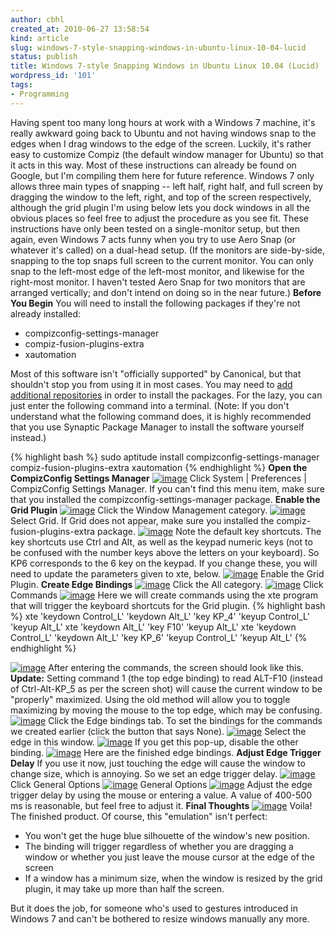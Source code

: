 ```yaml
---
author: cbhl
created_at: 2010-06-27 13:58:54
kind: article
slug: windows-7-style-snapping-windows-in-ubuntu-linux-10-04-lucid
status: publish
title: Windows 7-style Snapping Windows in Ubuntu Linux 10.04 (Lucid)
wordpress_id: '101'
tags:
- Programming
---
```


Having spent too many long hours at work with a Windows 7 machine, it's
really awkward going back to Ubuntu and not having windows snap to the
edges when I drag windows to the edge of the screen. Luckily, it's
rather easy to customize Compiz (the default window manager for Ubuntu)
so that it acts in this way. Most of these instructions can already be
found on Google, but I'm compiling them here for future reference.
Windows 7 only allows three main types of snapping -- left half, right
half, and full screen by dragging the window to the left, right, and top
of the screen respectively, although the grid plugin I'm using below
lets you dock windows in all the obvious places so feel free to adjust
the procedure as you see fit. These instructions have only been tested
on a single-monitor setup, but then again, even Windows 7 acts funny
when you try to use Aero Snap (or whatever it's called) on a dual-head
setup. (If the monitors are side-by-side, snapping to the top snaps full
screen to the current monitor. You can only snap to the left-most edge
of the left-most monitor, and likewise for the right-most monitor. I
haven't tested Aero Snap for two monitors that are arranged vertically;
and don't intend on doing so in the near future.) **Before You Begin**
You will need to install the following packages if they're not already
installed:
-   compizconfig-settings-manager
-   compiz-fusion-plugins-extra
-   xautomation

Most of this software isn't "officially supported" by Canonical, but
that shouldn't stop you from using it in most cases. You may need to
[add additional
repositories](https://help.ubuntu.com/community/Repositories/Ubuntu) in
order to install the packages. For the lazy, you can just enter the
following command into a terminal. (Note: If you don't understand what
the following command does, it is highly recommended that you use
Synaptic Package Manager to install the software yourself instead.)

{% highlight bash %}
sudo aptitude install compizconfig-settings-manager
compiz-fusion-plugins-extra xautomation
{% endhighlight %}
 **Open the CompizConfig
Settings Manager**
[![image](http://blog.azuresky.ca/blog/wp-content/uploads/2010/06/Screenshot-300x110.png "Click System | Preferences | CompizConfig Settings Manager")](http://blog.azuresky.ca/blog/wp-content/uploads/2010/06/Screenshot.png)
Click System | Preferences | CompizConfig Settings Manager. If you can't
find this menu item, make sure that you installed the
compizconfig-settings-manager package. **Enable the Grid Plugin**
[![image](http://blog.azuresky.ca/blog/wp-content/uploads/2010/06/Screenshot-2-300x191.png "Click the Window Management category")](http://blog.azuresky.ca/blog/wp-content/uploads/2010/06/Screenshot-2.png)
Click the Window Management category.
[![image](http://blog.azuresky.ca/blog/wp-content/uploads/2010/06/Screenshot-4-300x55.png "Select Grid")](http://blog.azuresky.ca/blog/wp-content/uploads/2010/06/Screenshot-4.png)
Select Grid. If Grid does not appear, make sure you installed the
compiz-fusion-plugins-extra package.
[![image](http://blog.azuresky.ca/blog/wp-content/uploads/2010/06/Screenshot-5-300x186.png "Note default key shortcuts (e.g Ctrl+Alt+KP6)")](http://blog.azuresky.ca/blog/wp-content/uploads/2010/06/Screenshot-5.png)
Note the default key shortcuts. The key shortcuts use Ctrl and Alt, as
well as the keypad numeric keys (not to be confused with the number keys
above the letters on your keyboard). So KP6 corresponds to the 6 key on
the keypad. If you change these, you will need to update the parameters
given to xte, below.
[![image](http://blog.azuresky.ca/blog/wp-content/uploads/2010/06/Screenshot-6.png "Enable the Grid Plugin")](http://blog.azuresky.ca/blog/wp-content/uploads/2010/06/Screenshot-6.png)
Enable the Grid Plugin. **Create Edge Bindings**
[![image](http://blog.azuresky.ca/blog/wp-content/uploads/2010/06/Screenshot-71-300x59.png "Click the All category")](http://blog.azuresky.ca/blog/wp-content/uploads/2010/06/Screenshot-71.png)
Click the All category.
[![image](http://blog.azuresky.ca/blog/wp-content/uploads/2010/06/Screenshot-8-300x76.png "Click Commands")](http://blog.azuresky.ca/blog/wp-content/uploads/2010/06/Screenshot-8.png)
Click Commands
[![image](http://blog.azuresky.ca/blog/wp-content/uploads/2010/06/Screenshot-11-300x147.png "Here we will create commands using the xte program that will trigger the keyboard shortcuts for the Grid plugin")](http://blog.azuresky.ca/blog/wp-content/uploads/2010/06/Screenshot-11.png)
Here we will create commands using the xte program that will trigger the
keyboard shortcuts for the Grid plugin. 
{% highlight bash %}
xte 'keydown Control\_L'
'keydown Alt\_L' 'key KP\_4' 'keyup Control\_L' 'keyup Alt\_L' xte
'keydown Alt\_L' 'key F10' 'keyup Alt\_L' xte 'keydown Control\_L'
'keydown Alt\_L' 'key KP\_6' 'keyup Control\_L' 'keyup Alt\_L'
{% endhighlight %}

[![image](http://blog.azuresky.ca/blog/wp-content/uploads/2010/06/Screenshot-12c-300x175.png "After Entering the Commands")](http://blog.azuresky.ca/blog/wp-content/uploads/2010/06/Screenshot-12c.png)
After entering the commands, the screen should look like this.
**Update:** Setting command 1 (the top edge binding) to read ALT-F10
(instead of Ctrl-Alt-KP\_5 as per the screen shot) will cause the
current window to be "properly" maximized. Using the old method will
allow you to toggle maximizing by moving the mouse to the top edge,
which may be confusing.
[![image](http://blog.azuresky.ca/blog/wp-content/uploads/2010/06/Screenshot-13-300x170.png "Click the Edge bindings tab")](http://blog.azuresky.ca/blog/wp-content/uploads/2010/06/Screenshot-13.png)
Click the Edge bindings tab. To set the bindings for the commands we
created earlier (click the button that says None).
[![image](http://blog.azuresky.ca/blog/wp-content/uploads/2010/06/Screenshot-15.png "Select the edge in this window")](http://blog.azuresky.ca/blog/wp-content/uploads/2010/06/Screenshot-15.png)
Select the edge in this window.
[![image](http://blog.azuresky.ca/blog/wp-content/uploads/2010/06/Screenshot-16-300x85.png "If you get this pop-up, disable the other binding")](http://blog.azuresky.ca/blog/wp-content/uploads/2010/06/Screenshot-16.png)
If you get this pop-up, disable the other binding.
[![image](http://blog.azuresky.ca/blog/wp-content/uploads/2010/06/Screenshot-21.png "Finished edge bindings")](http://blog.azuresky.ca/blog/wp-content/uploads/2010/06/Screenshot-21.png)
Here are the finished edge bindings. **Adjust Edge Trigger Delay** If
you use it now, just touching the edge will cause the window to change
size, which is annoying. So we set an edge trigger delay.
[![image](http://blog.azuresky.ca/blog/wp-content/uploads/2010/06/Screenshot-22-300x58.png "Click General Options")](http://blog.azuresky.ca/blog/wp-content/uploads/2010/06/Screenshot-22.png)
Click General Options
[![image](http://blog.azuresky.ca/blog/wp-content/uploads/2010/06/Screenshot-23-300x233.png "General Options")](http://blog.azuresky.ca/blog/wp-content/uploads/2010/06/Screenshot-23.png)
General Options
[![image](http://blog.azuresky.ca/blog/wp-content/uploads/2010/06/Screenshot-24.png "Adjust the edge trigger delay")](http://blog.azuresky.ca/blog/wp-content/uploads/2010/06/Screenshot-24.png)
Adjust the edge trigger delay by using the mouse or entering a value. A
value of 400-500 ms is reasonable, but feel free to adjust it. **Final
Thoughts**
[![image](http://blog.azuresky.ca/blog/wp-content/uploads/2010/06/Screenshot-25.png "Voila")](http://blog.azuresky.ca/blog/wp-content/uploads/2010/06/Screenshot-25.png)
Voila! The finished product. Of course, this "emulation" isn't perfect:
-   You won't get the huge blue silhouette of the window's new position.
-   The binding will trigger regardless of whether you are dragging a
    window or whether you just leave the mouse cursor at the edge of the
    screen
-   If a window has a minimum size, when the window is resized by the
    grid plugin, it may take up more than half the screen.

But it does the job, for someone who's used to gestures introduced in
Windows 7 and can't be bothered to resize windows manually any more.

